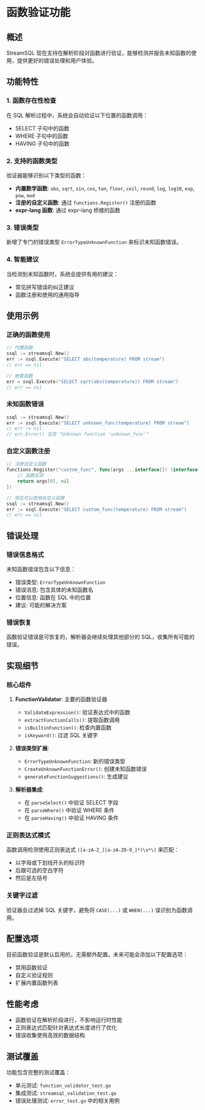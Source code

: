 # 函数验证功能

## 概述

StreamSQL 现在支持在解析阶段对函数进行验证，能够检测并报告未知函数的使用，提供更好的错误处理和用户体验。

## 功能特性

### 1. 函数存在性检查

在 SQL 解析过程中，系统会自动验证以下位置的函数调用：
- SELECT 子句中的函数
- WHERE 子句中的函数
- HAVING 子句中的函数

### 2. 支持的函数类型

验证器能够识别以下类型的函数：
- **内置数学函数**: `abs`, `sqrt`, `sin`, `cos`, `tan`, `floor`, `ceil`, `round`, `log`, `log10`, `exp`, `pow`, `mod`
- **注册的自定义函数**: 通过 `functions.Register()` 注册的函数
- **expr-lang 函数**: 通过 expr-lang 桥接的函数

### 3. 错误类型

新增了专门的错误类型 `ErrorTypeUnknownFunction` 来标识未知函数错误。

### 4. 智能建议

当检测到未知函数时，系统会提供有用的建议：
- 常见拼写错误的纠正建议
- 函数注册和使用的通用指导

## 使用示例

### 正确的函数使用

```go
// 内置函数
ssql := streamsql.New()
err := ssql.Execute("SELECT abs(temperature) FROM stream")
// err == nil

// 嵌套函数
err = ssql.Execute("SELECT sqrt(abs(temperature)) FROM stream")
// err == nil
```

### 未知函数错误

```go
ssql := streamsql.New()
err := ssql.Execute("SELECT unknown_func(temperature) FROM stream")
// err != nil
// err.Error() 包含 "Unknown function 'unknown_func'"
```

### 自定义函数注册

```go
// 注册自定义函数
functions.Register("custom_func", func(args ...interface{}) (interface{}, error) {
    // 函数实现
    return args[0], nil
})

// 现在可以使用自定义函数
ssql := streamsql.New()
err := ssql.Execute("SELECT custom_func(temperature) FROM stream")
// err == nil
```

## 错误处理

### 错误信息格式

未知函数错误包含以下信息：
- 错误类型: `ErrorTypeUnknownFunction`
- 错误消息: 包含具体的未知函数名
- 位置信息: 函数在 SQL 中的位置
- 建议: 可能的解决方案

### 错误恢复

函数验证错误是可恢复的，解析器会继续处理其他部分的 SQL，收集所有可能的错误。

## 实现细节

### 核心组件

1. **FunctionValidator**: 主要的函数验证器
   - `ValidateExpression()`: 验证表达式中的函数
   - `extractFunctionCalls()`: 提取函数调用
   - `isBuiltinFunction()`: 检查内置函数
   - `isKeyword()`: 过滤 SQL 关键字

2. **错误类型扩展**:
   - `ErrorTypeUnknownFunction`: 新的错误类型
   - `CreateUnknownFunctionError()`: 创建未知函数错误
   - `generateFunctionSuggestions()`: 生成建议

3. **解析器集成**:
   - 在 `parseSelect()` 中验证 SELECT 字段
   - 在 `parseWhere()` 中验证 WHERE 条件
   - 在 `parseHaving()` 中验证 HAVING 条件

### 正则表达式模式

函数调用检测使用正则表达式 `([a-zA-Z_][a-zA-Z0-9_]*)\s*\(` 来匹配：
- 以字母或下划线开头的标识符
- 后跟可选的空白字符
- 然后是左括号

### 关键字过滤

验证器会过滤掉 SQL 关键字，避免将 `CASE(...)` 或 `WHEN(...)` 误识别为函数调用。

## 配置选项

目前函数验证是默认启用的，无需额外配置。未来可能会添加以下配置选项：
- 禁用函数验证
- 自定义验证规则
- 扩展内置函数列表

## 性能考虑

- 函数验证在解析阶段进行，不影响运行时性能
- 正则表达式匹配针对表达式长度进行了优化
- 错误收集使用高效的数据结构

## 测试覆盖

功能包含完整的测试覆盖：
- 单元测试: `function_validator_test.go`
- 集成测试: `streamsql_validation_test.go`
- 错误处理测试: `error_test.go` 中的相关用例
